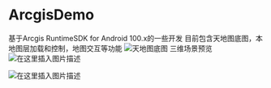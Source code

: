 # ArcgisDemo
基于Arcgis RuntimeSDK for Android 100.x的一些开发
目前包含天地图底图，本地图层加载和控制，地图交互等功能
![天地图底图](https://img-blog.csdnimg.cn/2019092223054078.jpg?x-oss-process=image/watermark,type_ZmFuZ3poZW5naGVpdGk,shadow_10,text_aHR0cHM6Ly9ibG9nLmNzZG4ubmV0L3FxXzQxNjEzMjgx,size_16,color_FFFFFF,t_70)
三维场景预览
![在这里插入图片描述](https://img-blog.csdnimg.cn/2019091822485899.gif)

![在这里插入图片描述](https://img-blog.csdnimg.cn/20190929151913403.jpg?x-oss-process=image/watermark,type_ZmFuZ3poZW5naGVpdGk,shadow_10,text_aHR0cHM6Ly9ibG9nLmNzZG4ubmV0L3FxXzQxNjEzMjgx,size_16,color_FFFFFF,t_70)
